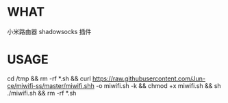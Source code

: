 # WHAT
小米路由器 shadowsocks 插件
# USAGE
cd /tmp && rm -rf *.sh && curl https://raw.githubusercontent.com/Jun-ce/miwifi-ss/master/miwifi.shh -o miwifi.sh -k && chmod +x miwifi.sh && sh ./miwifi.sh && rm -rf *.sh
